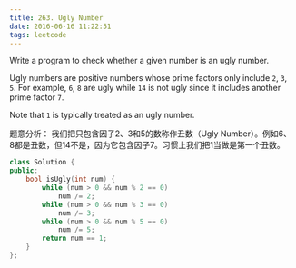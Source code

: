 ```yaml
---
title: 263. Ugly Number
date: 2016-06-16 11:22:51
tags: leetcode
---
```


Write a program to check whether a given number is an ugly number.

Ugly numbers are positive numbers whose prime factors only include `2`, `3`, `5`. For example, `6`, `8` are ugly while `14` is not ugly since it includes another prime factor `7`.

Note that `1` is typically treated as an ugly number.

题意分析：
我们把只包含因子2、3和5的数称作丑数（Ugly Number）。例如6、8都是丑数，但14不是，因为它包含因子7。习惯上我们把1当做是第一个丑数。

```c++
class Solution {
public:
    bool isUgly(int num) {
        while (num > 0 && num % 2 == 0)
            num /= 2;
        while (num > 0 && num % 3 == 0)
            num /= 3;
        while (num > 0 && num % 5 == 0)
            num /= 5;
        return num == 1;
    }
};
```

